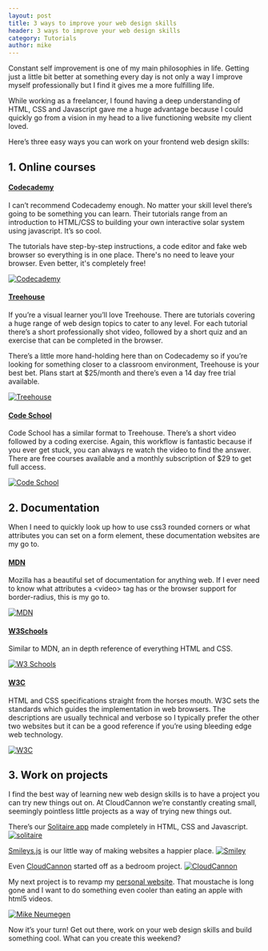```yaml
---
layout: post
title: 3 ways to improve your web design skills
header: 3 ways to improve your web design skills
category: Tutorials
author: mike
---
```


Constant self improvement is one of my main philosophies in life. Getting just a little bit better at something every day is not only a way I improve myself professionally but I find it gives me a more fulfilling life.

While working as a freelancer, I found having a deep understanding of HTML, CSS and Javascript gave me a huge advantage because I could quickly go from a vision in my head to a live functioning website my client loved.

Here’s three easy ways you can work on your frontend web design skills:

## 1. Online courses

#### [Codecademy](http://www.codecademy.com/)
I can’t recommend Codecademy enough. No matter your skill level there’s going to be something you can learn. Their tutorials range from an introduction to HTML/CSS to building your own interactive solar system using javascript. It’s so cool.

The tutorials have step-by-step instructions, a code editor and fake web browser so everything is in one place. There's no need to leave your browser. Even better, it's completely free!

<a href="http://codecademy.com">![Codecademy](/img/blog/3-ways-to-improve-your-webdesign-skills/codecadmey.png)</a>

#### [Treehouse](http://teamtreehouse.com/)
If you’re a visual learner you’ll love Treehouse. There are tutorials covering a huge range of web design topics to cater to any level. For each tutorial there’s a short professionally shot video, followed by a short quiz and an exercise that can be completed in the browser.

There’s a little more hand-holding here than on Codecademy so if you’re looking for something closer to a classroom environment, Treehouse is your best bet. Plans start at $25/month and there’s even a 14 day free trial available. 

<a href="http://teamtreehouse.com">![Treehouse](/img/blog/3-ways-to-improve-your-webdesign-skills/treehouse.png)</a>


#### [Code School](http://codeschool.com)
Code School has a similar format to Treehouse. There’s a short video followed by a coding exercise. Again, this workflow is fantastic because if you ever get stuck, you can always re watch the video to find the answer. There are free courses available and a monthly subscription of $29 to get full access.

<a href="http://codeschool.com">![Code School](/img/blog/3-ways-to-improve-your-webdesign-skills/codeschool.png)</a>



## 2. Documentation

When I need to quickly look up how to use css3 rounded corners or what attributes you can set on a form element, these documentation websites are my go to.

#### [MDN](https://developer.mozilla.org/)
Mozilla has a beautiful set of documentation for anything web. If I ever need to know what attributes a &lt;video&gt; tag has or the browser support for border-radius, this is my go to.

<a href="https://developer.mozilla.org">![MDN](/img/blog/3-ways-to-improve-your-webdesign-skills/mdn.png)

#### [W3Schools](http://w3schools.com)
Similar to MDN, an in depth reference of everything HTML and CSS.

<a href="https://w3schools.com">![W3 Schools](/img/blog/3-ways-to-improve-your-webdesign-skills/w3schools.png)</a>

#### [W3C](http://www.w3.org/)
HTML and CSS specifications straight from the horses mouth. W3C sets the standards which guides the implementation in web browsers. The descriptions are usually technical and verbose so I typically prefer the other two websites but it can be a good reference if you’re using bleeding edge web technology. 

<a href="https://www.w3.org">![W3C](/img/blog/3-ways-to-improve-your-webdesign-skills/w3c.png)</a>

## 3. Work on projects
I find the best way of learning new web design skills is to have a project you can try new things out on. At CloudCannon we’re constantly creating small, seemingly pointless little projects as a way of trying new things out.

There’s our [Solitaire app](http://solitaire.cloudvent.net/) made completely in HTML, CSS and Javascript.
<a href="http://solitaire.cloudvent.net/">![solitaire](/img/blog/3-ways-to-improve-your-webdesign-skills/solitaire.png)</a>

[Smileys.js](http://cloudcannon.com/smileys/) is our little way of making websites a happier place.
<a href="http://cloudcannon.com/smileys/">![Smiley](/img/blog/3-ways-to-improve-your-webdesign-skills/smiley.png)</a>


Even [CloudCannon](http://cloudcannon.com) started off as a bedroom project.
<a href="http://cloudcannon.com/">![CloudCannon](/img/blog/3-ways-to-improve-your-webdesign-skills/cloudcannon.png)</a>


My next project is to revamp my [personal website](http://mikeneumegen.com). That moustache is long gone and I want to do something even cooler than eating an apple with html5 videos.

<a href="http://mikeneumegen.com">![Mike Neumegen](/img/blog/3-ways-to-improve-your-webdesign-skills/mikeneumegen.png)</a>

Now it’s your turn! Get out there, work on your web design skills and build something cool. What can you create this weekend?
